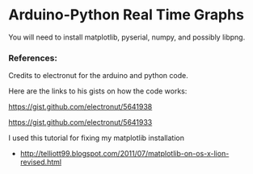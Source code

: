Arduino-Python Real Time Graphs
===============================

You will need to install matplotlib, pyserial, numpy, and possibly libpng.





### References:

Credits to electronut for the arduino and python code.

Here are the links to his gists on how the code works:

https://gist.github.com/electronut/5641938

https://gist.github.com/electronut/5641933

I used this tutorial for fixing my matplotlib installation
* http://telliott99.blogspot.com/2011/07/matplotlib-on-os-x-lion-revised.html
